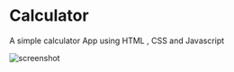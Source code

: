 # Calculator
 A simple calculator App using HTML , CSS and Javascript
 
 ![screenshot](https://github.com/HARDIKY/Calculator/blob/master/calci.jfif "claculator")
 
